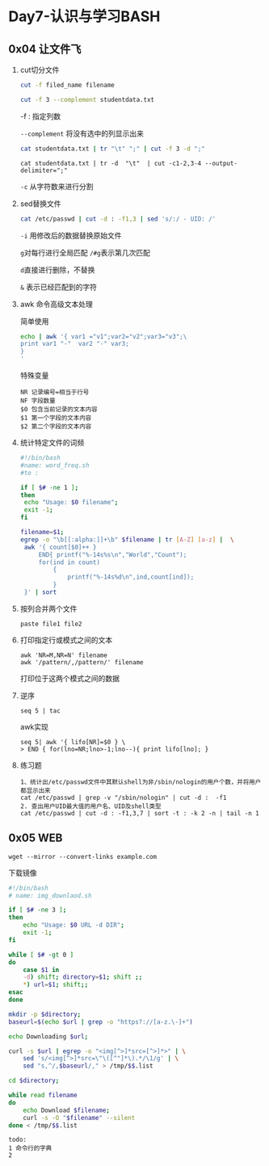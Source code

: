 # Day7-认识与学习BASH

## 0x04 让文件飞

1. cut切分文件

   ```bash
   cut -f filed_name filename
   ```

   ```bash
   cut -f 3 --complement studentdata.txt
   ```

   -f : 指定列数

   `--complement` 将没有选中的列显示出来

   ```bash
   cat studentdata.txt | tr "\t" ";" | cut -f 3 -d ";"
   ```

   ```
   cat studentdata.txt | tr -d  "\t"  | cut -c1-2,3-4 --output-delimiter=";"
   ```

   `-c` 从字符数来进行分割

2. sed替换文件

   ```bash
   cat /etc/passwd | cut -d : -f1,3 | sed 's/:/ - UID: /' 
   ```

   `-i` 用修改后的数据替换原始文件

   `g`对每行进行全局匹配 `/#g`表示第几次匹配

   `d`直接进行删除，不替换

   `&` 表示已经匹配到的字符

3. awk 命令高级文本处理

   简单使用

   ```bash
   echo | awk '{ var1 ="v1";var2="v2";var3="v3";\                    
   print var1 "-"  var2 "-" var3;
   }
   '
   ```

   特殊变量

   ```
   NR 记录编号=相当于行号
   NF 字段数量
   $0 包含当前记录的文本内容
   $1 第一个字段的文本内容
   $2 第二个字段的文本内容
   ```

4. 统计特定文件的词频

   ```word_freq.sh
   #!/bin/bash
   #name: word_freq.sh
   #to : 
   
   if [ $# -ne 1 ];
   then
   	echo "Usage: $0 filename";
   	exit -1;
   fi
   
   filename=$1;
   egrep -o "\b[[:alpha:]]+\b" $filename | tr [A-Z] [a-z] |  \
   	awk '{ count[$0]++ }
   		END{ printf("%-14s%s\n","World","Count");
   		for(ind in count)
   			{
   				printf("%-14s%d\n",ind,count[ind]);
   			}
   	}' | sort
   
   ```

5. 按列合并两个文件

   ```
   paste file1 file2
   ```

6. 打印指定行或模式之间的文本

   ```
   awk 'NR=M,NR=N' filename
   awk '/pattern/,/pattern/' filename
   ```

   打印位于这两个模式之间的数据

7. 逆序

   ```
   seq 5 | tac
   ```

   awk实现

   ```
   seq 5| awk '{ lifo[NR]=$0 } \
   > END { for(lno=NR;lno>-1;lno--){ print lifo[lno]; }
   ```

8. 练习题

   ```
   1、统计出/etc/passwd文件中其默认shell为非/sbin/nologin的用户个数，并将用户都显示出来
   cat /etc/passwd | grep -v "/sbin/nologin" | cut -d :  -f1
   2. 查出用户UID最大值的用户名、UID及shell类型
   cat /etc/passwd | cut -d : -f1,3,7 | sort -t : -k 2 -n | tail -n 1
   ```


## 0x05 WEB

```
wget --mirror --convert-links example.com 
```

下载镜像 

```bash
#!/bin/bash
# name: img_downlaod.sh

if [ $# -ne 3 ];
then
	echo "Usage: $0 URL -d DIR";
	exit -1;
fi

while [ $# -gt 0 ]
do
	case $1 in
	-d) shift; directory=$1; shift ;;
	*) url=$1; shift;;
esac
done

mkdir -p $directory;
baseurl=$(echo $url | grep -o "https?://[a-z.\-]+")

echo Downloading $url;

curl -s $url | egrep -o "<img[^>]*src=[^>]*>" | \
	sed 's/<img[^>]*src=\"\([^"]*\).*/\1/g' | \
	sed "s,^/,$baseurl/," > /tmp/$$.list

cd $directory;

while read filename
do
	echo Download $filename;
	curl -s -O "$filename" --silent
done < /tmp/$$.list
```

```
todo:
1 命令行的字典
2 
```


